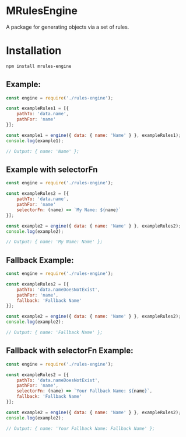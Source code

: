 # MRulesEngine

A package for generating objects via a set of rules.

# Installation

```bash
npm install mrules-engine
```

## Example:
```js
const engine = require('./rules-engine');

const exampleRules1 = [{
    pathTo: 'data.name',
    pathFor: 'name'
}];

const example1 = engine({ data: { name: 'Name' } }, exampleRules1);
console.log(example1);

// Output: { name: 'Name' };

```

## Example with selectorFn
```js
const engine = require('./rules-engine');

const exampleRules2 = [{
    pathTo: 'data.name',
    pathFor: 'name'
    selectorFn: (name) => `My Name: ${name}`
}];

const example2 = engine({ data: { name: 'Name' } }, exampleRules2);
console.log(example2);

// Output: { name: 'My Name: Name' };
```

## Fallback Example:

```js
const engine = require('./rules-engine');

const exampleRules2 = [{
    pathTo: 'data.nameDoesNotExist',
    pathFor: 'name',
    fallback: 'Fallback Name'
}];

const example2 = engine({ data: { name: 'Name' } }, exampleRules2);
console.log(example2);

// Output: { name: 'Fallback Name' };
```

## Fallback with selectorFn Example:

```js
const engine = require('./rules-engine');

const exampleRules2 = [{
    pathTo: 'data.nameDoesNotExist',
    pathFor: 'name',
    selectorFn: (name) => `Your Fallback Name: ${name}`,
    fallback: 'Fallback Name'
}];

const example2 = engine({ data: { name: 'Name' } }, exampleRules2);
console.log(example2);

// Output: { name: 'Your Fallback Name: Fallback Name' };
```
